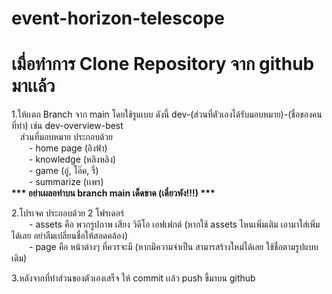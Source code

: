 # event-horizon-telescope

# เมื่อทำการ Clone Repository จาก github มาเเล้ว
1.ให้เเตก Branch จาก main โดยใช้รูแเบบ ดังนี้ dev-(ส่วนที่ตัวเองได้รับมอบหมาย)-(ชื่อของคนที่ทำ) เช่น dev-overview-best <br>
&emsp;ส่วนที่มอบหมาย ประกอบด้วย <br>
&emsp;&emsp;- home page (อิงฟ้า) <br>
&emsp;&emsp;- knowledge (หลิงหลิง) <br>
&emsp;&emsp;- game (อู๋, โอ๊ค, รี่) <br>
&emsp;&emsp;- summarize (เเพร) <br>
<b>*** อย่าเผลอทำบน branch main เด็ดขาด (เดี๋ยวพัง!!!) ***</b>

2.โปรเจค ประกอบด้วย 2 โฟรเดอร์ <br>
&emsp;&emsp;- assets คือ พวกรูปภาพ เสียง วิดีโอ เอฟเฟกต์ (หากใช้ assets ไหนเพิ่มเติม เอามาใส่เพิ่มได้เลย อย่าลืมเปลี่ยนชื่อให้สอดคล้อง) <br>
&emsp;&emsp;- page คือ หน้าต่างๆ ที่ควรจะมี (หากมีความจำเป็น สามารสร้างใหม่ได้เลย ใช้ชื่อตามรูปแบบเดิม) <br>

3.หลังจากที่ทำส่วนของตัวเองเสร็จ ให้ commit เเล้ว push ขึ้มาบน github